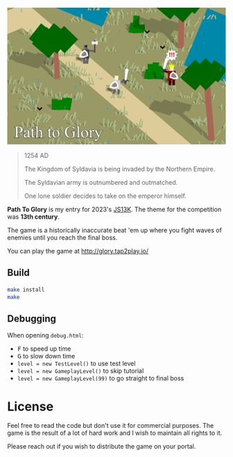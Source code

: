 <p align="center">
<img src="/assets/gameplay-screenshot.png">
</p>

> 1254 AD
>
> The Kingdom of Syldavia is being invaded by the Northern Empire.
>
> The Syldavian army is outnumbered and outmatched.
>
> One lone soldier decides to take on the emperor himself.

**Path To Glory** is my entry for 2023's [JS13K](https://js13kgames.com/).
The theme for the competition was **13th century**.

The game is a historically inaccurate beat 'em up where you fight waves of enemies until you reach the final boss.

You can play the game at http://glory.tap2play.io/

## Build

```sh
make install
make
```

## Debugging

When opening `debug.html`:
- <kbd>F</kbd> to speed up time
- <kbd>G</kbd> to slow down time
- `level = new TestLevel()` to use test level
- `level = new GameplayLevel()` to skip tutorial
- `level = new GameplayLevel(99)` to go straight to final boss

# License

Feel free to read the code but don't use it for commercial purposes. The game is the result of a lot of hard work and I wish to maintain all rights to it.

Please reach out if you wish to distribute the game on your portal.
